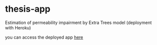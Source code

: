 # thesis-app
Estimation of permeability impairment by Extra Trees model (deployment with Heroku)

you can access the deployed app [here](https://asphaltene-app.herokuapp.com/)

